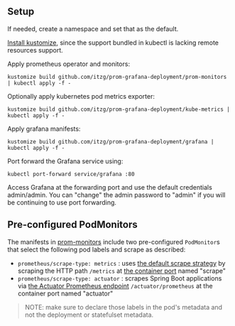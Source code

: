 ## Setup

If needed, create a namespace and set that as the default.

[Install kustomize](https://kubernetes-sigs.github.io/kustomize/installation/), since the support bundled in kubectl is lacking remote resources support.

Apply prometheus operator and monitors:
```shell script
kustomize build github.com/itzg/prom-grafana-deployment/prom-monitors | kubectl apply -f -
```

Optionally apply kubernetes pod metrics exporter:
```shell script
kustomize build github.com/itzg/prom-grafana-deployment/kube-metrics | kubectl apply -f -
```

Apply grafana manifests:
```shell script
kustomize build github.com/itzg/prom-grafana-deployment/grafana | kubectl apply -f -
```

Port forward the Grafana service using:
```
kubectl port-forward service/grafana :80
```

Access Grafana at the forwarding port and use the default credentials admin/admin. You can "change" the admin password to "admin" if you will be continuing to use port forwarding.

## Pre-configured PodMonitors

The manifests in [prom-monitors](prom-monitors) include two pre-configured `PodMonitor`s that select the following pod labels and scrape as described:

- `prometheus/scrape-type: metrics` : uses [the default scrape strategy](https://prometheus.io/docs/prometheus/latest/configuration/configuration/#scrape_config) by scraping the HTTP path `/metrics` at [the container port](https://kubernetes.io/docs/reference/generated/kubernetes-api/v1.19/#containerport-v1-core) named "scrape"
- `prometheus/scrape-type: actuator` : scrapes Spring Boot applications via [the Actuator Prometheus endpoint](https://docs.spring.io/spring-boot/docs/current/reference/html/production-ready-features.html#production-ready-metrics-export-prometheus) `/actuator/prometheus` at the container port named "actuator"

> NOTE: make sure to declare those labels in the pod's metadata and not the deployment or statefulset metadata.